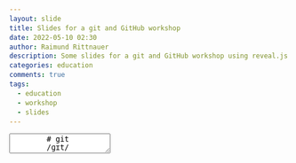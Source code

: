 ```yaml
---
layout: slide
title: Slides for a git and GitHub workshop
date: 2022-05-10 02:30
author: Raimund Rittnauer
description: Some slides for a git and GitHub workshop using reveal.js
categories: education
comments: true
tags:
  - education
  - workshop
  - slides
---
```


<section data-markdown>
    <textarea data-template>
        # git
        /ɡɪt/
        ---
        <img src="/assets/img/2022-05-11-git-github-workshop/git-logo.png" />
        ---
        ## What does Wikipedia say?
        - Git is a software for __tracking changes__ in any set of files, usually used for __coordinating work among programmers__ collaboratively developing source code during software development.
        - Its goals include speed, data integrity, and support for distributed, non-linear workflows (thousands of parallel branches running on different systems).
        ---
        ## Development of git
        - Git was originally authored by Linus Torvalds in 2005 for development of the Linux kernel, with other kernel developers contributing to its initial development.
        - Distributed version control system
        - [https://git-scm.com/](https://git-scm.com/)
        ---
        <img src="/assets/img/2022-05-11-git-github-workshop/torvalds.png">
        <br />
        Linus Torvalds
        ---
        ## Distributed Version Control System
        - is a form of version control in which the complete codebase, including its full history, is mirrored on every developer's computer.
        - Compared to centralized version control
           - automatic management branching and merging
           - speeds up most operations
           - ability to work offline
           - does not rely on a single location for backups
        ---
        ## Centralized vs Distributed
        <img src="/assets/img/2022-05-11-git-github-workshop/centralized-distributed.png">
        ---
        ## git in a nutshell
        - Tracks code changes
        - Tracks who made changes
        - Enables coding collaboration
        ---
        ## But why git?
        - Developers can work together from anywhere in the world.
        - Developers can see the full history of the project.
        - Developers can revert to earlier versions of a project.
        ---
        <img src="/assets/img/2022-05-11-git-github-workshop/github-logo.png">
        ---
        ## GitHub
        - Offers the distributed version control and source code management (SCM) functionality of Git
        - Provider of Internet hosting for software development and version control using Git
        - [https://github.com/](https://github.com/)
        ---
        <img src="/assets/img/2022-05-11-git-github-workshop/gitlab-logo.png">
        ---
        ## GitLab
        - DevOps software that combines the ability to develop, secure, and operate software in a single application.
        - It was a source code management solution to collaborate within a team on software development that evolved to an integrated solution covering the software development life cycle, and then to the whole DevOps life cycle.
        - Free and open-source
        - [https://gitlab.com/](https://gitlab.com/)
        ---
        ## git != GitHub != GitLab
        ---
        ## git
        let's get started
        ---
        ## git vocabularies
        - Repository
        - Clone
        - Add
        - Status
        - Commit
        - Pull
        - Push
        - Branch
        - Merge
        ---
        <!-- .slide: data-background-image="/assets/img/2022-05-11-git-github-workshop/mangotime1.jpg" -->
        ## ~~Mango~~Demotime
        ---
        ## git vocabularies
        - __Repository__
        - Clone
        - Add
        - Status
        - Commit
        - Pull
        - Push
        - Branch
        - Merge
        ---
        ## Repository
        - Rough explanation: contains all your data (source code files) and their versions (history)
        - Remote repository -> on the server
        - Local repository -> on the client
        ---
        ## git vocabularies
        - Repository
        - __Clone__
        - Add
        - Status
        - Commit
        - Pull
        - Push
        - Branch
        - Merge
        ---
        ## git clone
        - Clones (creates a copy) a repository from the server to the client (laptop, desktop computer, smartphone, …)
        ```bash
        git clone https://github.com/raaaimund/hello-world.git 
        ```
        ---
        ## git vocabularies
        - Repository
        - Clone
        - __Add__
        - Status
        - Commit
        - Pull
        - Push
        - Branch
        - Merge
        ---
        ## git add
        - Makes (changed/added/removed) files ready to commit

        Add all files of the current directory
        ```bash
        git add .
        ```

        Add a specific file
        ```
        git add Main.java
        ```
        ---
        ## git vocabularies
        - Repository
        - Clone
        - Add
        - __Status__
        - Commit
        - Pull
        - Push
        - Branch
        - Merge
        ---
        ## git status
        - If you are not sure what’s the current status -> check the status
        ```bash
        git status
        ```
        <img src="/assets/img/2022-05-11-git-github-workshop/git-status.png">
        ---
        ## git vocabularies
        - Repository
        - Clone
        - Add
        - Status
        - __Commit__
        - Pull
        - Push
        - Branch
        - Merge
        ---
        ## git commit
        - Makes (changed/added/removed) files ready on the local repository to push to the remote repository.
        - Adds a message to those files for explaining collaborators (your colleagues) what was changed/implemented/fixed
        ```bash
        git commit –m “short and precise commit message”
        ```
        ---
        ## git commit
        - Commit early, commit often, push often
        - Keep your commit messages small and precise
        - Keep your commits small
        - Smaller commits result in less code to review!
        ---
        ## git vocabularies
        - Repository
        - Clone
        - Add
        - Status
        - Commit
        - __Pull__
        - Push
        - Branch
        - Merge
        ---
        ## git pull
        - Pulls (synchronizes) all changes of the current branch from the remote repository to the local repository
        ```bash
        git pull
        ```
        ---
        ## git vocabularies
        - Repository
        - Clone
        - Add
        - Status
        - Commit
        - Pull
        - __Push__
        - Branch
        - Merge
        ---
        ## git push
        - Pushes (synchronizes) all changes of the current branch from the local  repository to the remote repository
        ```bash
        git push
        ```
        ---
        ## git vocabularies
        - Repository
        - Clone
        - Add
        - Status
        - Commit
        - Pull
        - Push
        - __Branch__
        - __Merge__
        ---
        ## Branching and Merging
        <img src="/assets/img/2022-05-11-git-github-workshop/branches1.png">
        ---
        <!-- .slide: data-background-image="/assets/img/2022-05-11-git-github-workshop/delhi-metro.svg" -->
        ---
        ## git branch
        - List all local branches
        ```bash
        git branch
        ```
        - List all remote branches
        ```bash
        git branch -r
        ```
        - List all branches
        ```bash
        git branch -a
        ```
        ---
        ## git checkout
        - Create a new branch
        ```bash
        git checkout -b "branch name"
        ```
        - Switch to a branch / switch between branches
        ```bash
        git checkout "branch name"
        ```
        ---
        ## git merge
        - Merge one branch into the current branch
        - Switch to the branch into which you want to merge
        ```bash
        git checkout "to-branch"
        ```
        - Merge the branch into the current branch
        ```bash
        git merge "from-branch"
        ```
        ---
        ## git log
        - Shows the branches and their commits
        ```bash
        git log
        ```
        - Show log in graph view
        ```bash
        git log --graph
        ```
        ---
        ## Branching and Merging
        <img src="/assets/img/2022-05-11-git-github-workshop/branches1.png">
        ---
        ## Branching and Merging
        - Create a branch for each feature you want do develop
        - Implement the feature together with your colleagues/collaborators
        - Merge the feature to the main/master branch when finished implementing
        - Often there is also a dev/development branch
        ---
        ## Branching and Merging
        - Never ever (4 real) push directly to the main/master branch.
        - The main/master branch should be a stable version of your software at ALL time after checkout/cloning.
        - Use branches for implementing features.
        ---
        ## You do not want to be a sneaky fox!
        <img class="stretch" src="/assets/img/2022-05-11-git-github-workshop/sneaky-fox.jpg">
        ---
        ## Pull Request / Merge Request
        - Merging on GitHub
        - After your implementation on a branch is finalized -> open a PR (Pull Request)
        - After PR was reviewed, merge the changes to the main/master branch
        ---
        ## GitHub Pages
        Websites for you and your projects
        ---
        ## GitHub Pages
        - Hosted directly from your GitHub repository.
        - Just edit, push, and your changes are live.
        - [https://pages.github.com/en](https://pages.github.com/)
        ---
        ## You just have to
        - Head over to GitHub and create a new public repository named __username.github.io__, where username is your username (or organization name) on GitHub.
        - If the first part of the repository doesn’t exactly match your username, it won’t work, so make sure to get it right.
        ---
        <img class="stretch" src="/assets/img/2022-05-11-git-github-workshop/create-githubpages-project.png">
        ---
        <!-- .slide: data-background-image="/assets/img/2022-05-11-git-github-workshop/mangotime2.jpg" -->
        ## ~~Mango~~Demotime
        ---
        ## Spck Code Editor
        Use HTML, CSS, JavaScript, and git on your Android phone
        ---
        ## Spck Code Editor
        - [https://play.google.com/store/apps/details?id=io.spck](https://play.google.com/store/apps/details?id=io.spck)
        - [https://spck.io/](https://spck.io/)
        ---
        <!-- .slide: data-background-image="/assets/img/2022-05-11-git-github-workshop/mangotime3.jpg" -->
        ## ~~Mango~~Demotime
        ---
        ## Other IDEs
        - You can also use other IDEs
           - Visual Studio Code
           - WebStorm
           - Atom
           - …
        ---
        ## Now it’s your turn
        - Go to [https://github.com/](https://github.com/)
        - Create an account
        - Create a public repository for GitHub pages (username.github.io)
        - Continue solo or team up with others (maximum 3 people per team)
           - Invite your team members as collaborators (Settings -> Collaborators)
        - Create a website about you/your hobby/a project/a movie/a blog/a diary/…
        - Check it out on [https://username.github.io/](https://username.github.io/)
        - Here is my website -> [https://raaaimund.github.io/](https://raaaimund.github.io/)
        ---
        ## CI/CD
        Continuous Integration / Continous Delivery / Continuous Deployment
        ---
        ## CI/CD
        - CI/CD is a method to frequently deliver apps to customers by introducing automation into the stages of app development.
        - The main concepts attributed to CI/CD are continuous integration, continuous delivery, and continuous deployment.
        - CI/CD is a solution to the problems integrating new code can cause for development and operations teams.
        ---
        ## CI
        - Successful CI means new code changes to an app are regularly built, tested, and merged to a shared repository.
        - It’s a solution to the problem of having too many branches of an app in development at once that might conflict with each other.
        ---
        ## CD
        - Continuous delivery usually means a developer’s changes to an application are automatically bug tested and uploaded to a repository (like GitHub or a container registry), where they can then be deployed to a live production environment by the operations team.
        - The purpose of continuous delivery is to ensure that it takes minimal effort to deploy new code.
        ---
        ## CD
        - Continuous deployment (the other possible "CD") can refer to automatically releasing a developer’s changes from the repository to production, where it is usable by customers.
        - It addresses the problem of overloading operations teams with manual processes that slow down app delivery. It builds on the benefits of continuous delivery by automating the next stage in the pipeline.
        ---
        ## CI/CD
        <img src="/assets/img/2022-05-11-git-github-workshop/ci-cd.jpg">
        ---
        ## GitHub Workflows
        - A workflow is a configurable automated process that will run one or more jobs.
        - Workflows are defined by a YAML file checked in to your repository and will run when triggered by an event in your repository, or they can be triggered manually, or at a defined schedule.
        ---
        ## CI/CD - this blog
        [github.com/raaaimund/raaaimund.github.io/actions](https://github.com/raaaimund/raaaimund.github.io/actions)
        ---
        ## CI/CD - Android application
        [github.com/raaaimund/iwmad22/actions](https://github.com/raaaimund/iwmad22/actions)
        ---
        <!-- .slide: data-background-image="/assets/img/2022-05-11-git-github-workshop/mangotime4.jpg" -->
        ## Avoid the ~~Mango~~Banana-Principle
        ---
        <!-- .slide: data-background-image="/assets/img/2022-05-11-git-github-workshop/mangotime5.jpg" -->
        ## ~~Mango~~Demotime
        ---
        ## Short git recap
        - Repository
        - Clone
        - Add
        - Status
        - Commit
        - Pull
        - Push
        - Branch
        - Merge
        ---
        ## Continue your git/GitHub journey
        - [https://lab.github.com/](https://lab.github.com/)
        - [https://github.com/microsoft/workshop-library](https://github.com/microsoft/workshop-library)
        - [https://education.github.com/git-cheat-sheet-education.pdf](https://education.github.com/git-cheat-sheet-education.pdf)
        - [https://education.github.com/](https://education.github.com/)
        ---
        ## Apply for a student developer pack
        [Apply here](https://docs.github.com/en/education/explore-the-benefits-of-teaching-and-learning-with-github-education/use-github-for-your-schoolwork/apply-for-a-student-developer-pack)
        ---
        ## Credits
        - Images of branching and merging from https://digitalvarys.com/git-branch-and-its-operations/
        - Image of Delhi metro rail map from Government of India
        - CI/CD from [redhat.com](https://redhat.com)
        - [https://www.w3schools.com/git/default.asp?remote=github](https://www.w3schools.com/git/default.asp?remote=github)
        - Microsoft and GitHub for their educational support of students
        ---
        ## Slides
        are available on [rittnauer.at](http://rittnauer.at)
    </textarea>
</section>
